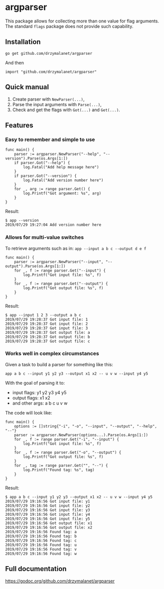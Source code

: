 # argparser
This package allows for collecting more than one value for flag arguments. The standard `flags` package does not provide such capability.

## Installation

    go get github.com/drzymalanet/argparser

And then

    import "github.com/drzymalanet/argparser"

## Quick manual

1. Create parser with `NewParser(...)`,
2. Parse the input arguments with `Parse(...)`,
3. Check and get the flags with `Got(...)` and `Get(...)`.

## Features

### Easy to remember and simple to use

	func main() {
		parser := argparser.NewParser("--help", "--version").Parse(os.Args[1:])
		if parser.Got("--help") {
			log.Fatal("Add help message here")
		}
		if parser.Got("--version") {
			log.Fatal("Add version number here")
		}
		for _, arg := range parser.Get() {
			log.Printf("Got argument: %s", arg)
		}
	}

Result:

    $ app --version
    2019/07/29 19:27:04 Add version number here

### Allows for multi-value switches

To retrieve arguments such as in: `app --input a b c --output d e f`

	func main() {
		parser := argparser.NewParser("--input", "--output").Parse(os.Args[1:])
		for _, f := range parser.Get("--input") {
			log.Printf("Got input file: %s", f)
		}
		for _, f := range parser.Get("--output") {
			log.Printf("Got output file: %s", f)
		}
	}

Result:

    $ app --input 1 2 3 --output a b c
    2019/07/29 19:28:37 Got input file: 1
    2019/07/29 19:28:37 Got input file: 2
    2019/07/29 19:28:37 Got input file: 3
    2019/07/29 19:28:37 Got output file: a
    2019/07/29 19:28:37 Got output file: b
    2019/07/29 19:28:37 Got output file: c

### Works well in complex circumstances

Given a task to build a parser for something like this:

    app a b c --input y1 y2 y3 --output x1 x2 -- u v w --input y4 y5

With the goal of parsing it to:
 - input flags: y1 y2 y3 y4 y5
 - output flags: x1 x2
 - and other args: a b c u v w
 
The code will look like:

	func main() {
		options := []string{"-i", "-o", "--input", "--output", "--help", "--"}
		parser := argparser.NewParser(options...).Parse(os.Args[1:])
		for _, f := range parser.Get("-i", "--input") {
			log.Printf("Got input file: %s", f)
		}
		for _, f := range parser.Get("-o", "--output") {
			log.Printf("Got output file: %s", f)
		}
		for _, tag := range parser.Get("", "--") {
			log.Printf("Found tag: %s", tag)
		}
	}

Result:

	$ app a b c --input y1 y2 y3 --output x1 x2 -- u v w --input y4 y5
	2019/07/29 19:16:56 Got input file: y1
	2019/07/29 19:16:56 Got input file: y2
	2019/07/29 19:16:56 Got input file: y3
	2019/07/29 19:16:56 Got input file: y4
	2019/07/29 19:16:56 Got input file: y5
	2019/07/29 19:16:56 Got output file: x1
	2019/07/29 19:16:56 Got output file: x2
	2019/07/29 19:16:56 Found tag: a
	2019/07/29 19:16:56 Found tag: b
	2019/07/29 19:16:56 Found tag: c
	2019/07/29 19:16:56 Found tag: u
	2019/07/29 19:16:56 Found tag: v
	2019/07/29 19:16:56 Found tag: w

## Full documentation
https://godoc.org/github.com/drzymalanet/argparser
